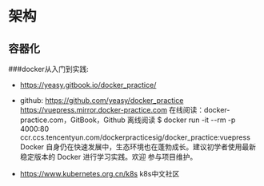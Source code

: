 # 架构



## 容器化

###docker从入门到实践:

- https://yeasy.gitbook.io/docker_practice/
- github: https://github.com/yeasy/docker_practice
  https://vuepress.mirror.docker-practice.com
  在线阅读：docker-practice.com，GitBook，Github
  离线阅读 $ docker run -it --rm -p 4000:80 ccr.ccs.tencentyun.com/dockerpracticesig/docker_practice:vuepress
  Docker 自身仍在快速发展中，生态环境也在蓬勃成长。建议初学者使用最新稳定版本的 Docker 进行学习实践。欢迎 参与项目维护。

- https://www.kubernetes.org.cn/k8s k8s中文社区
